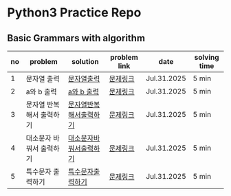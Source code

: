 # Python3 Practice Repo

## Basic Grammars with algorithm

| no  | problem                | solution                                                                                   | problem link                                                         | date        | solving time |
| --- | ---------------------- | ------------------------------------------------------------------------------------------ | -------------------------------------------------------------------- | ----------- | ------------ |
| 1   | 문자열 출력             | [문자열출력](./basic/문자열출력.py)                     | [문제링크](https://school.programmers.co.kr/learn/courses/30/lessons/181952?language=python3) | Jul.31.2025  | 5 min         |
| 2   | a와 b 출력             | [a와 b 출력](./basic/a와b출력.py)                     | [문제링크](https://school.programmers.co.kr/learn/courses/30/lessons/181951) | Jul.31.2025  | 5 min         |
| 3   | 문자열 반복해서 출력하기        | [문자열반복해서출력하기](./basic/문자열반복해서출력하기.py)                     | [문제링크](https://school.programmers.co.kr/learn/courses/30/lessons/181950) | Jul.31.2025  | 5 min         |
| 4   | 대소문자 바꿔서 출력하기       | [대소문자바꿔서출력하기](./basic/대소문자바꿔서출력하기.py)                     | [문제링크](https://school.programmers.co.kr/learn/courses/30/lessons/181949) | Jul.31.2025  | 5 min         |
| 5  | 특수문자 출력하기       | [특수문자출력하기](./basic/특수문자출력하.py)                     | [문제링크](https://school.programmers.co.kr/learn/courses/30/lessons/181948) | Jul.31.2025  | 5 min         |